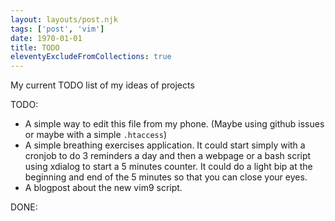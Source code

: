 ```yaml
---
layout: layouts/post.njk
tags: ['post', 'vim']
date: 1970-01-01
title: TODO
eleventyExcludeFromCollections: true
---
```


My current TODO list of my ideas of projects

TODO:

- A simple way to edit this file from my phone. (Maybe using github issues or maybe with a simple `.htaccess`)
- A simple breathing exercises application. It could start simply with a cronjob to do 3 reminders a day and then a webpage or a bash script using xdialog to start a 5 minutes counter. It could do a light bip at the beginning and end of the 5 minutes so that you can close your eyes.
- A blogpost about the new vim9 script.

DONE:
